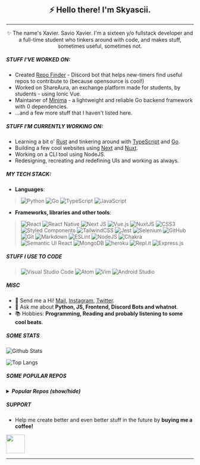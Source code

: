 <!-- markdownlint-disable no-inline-html MD041 MD026-->

<h2 align="center">
⚡ Hello there! I'm Skyascii.
</h2>

---
<p align="center">
✨ The name's Xavier. Savio Xavier. I'm a sixteen y/o fullstack developer and a full-time student who tinkers around with code, and makes stuff, sometimes useful, sometimes not.
</p>

##### STUFF I'VE WORKED ON:

- Created [Repo Finder](https://github.com/savioxavier/repo-finder-bot) - Discord bot that helps new-timers find useful repos to contribute to (because opensource is cool!)
- Worked on ShareAura, an exchange platform made for students, by students - using Ionic Vue.
- Maintainer of [Minima](https://github.com/gominima) - a lightweight and reliable Go backend framework with 0 dependencies.
- ...and a few more stuff that I haven't listed here.

##### STUFF I'M CURRENTLY WORKING ON:

- Learning a bit o' [Rust](https://www.rust-lang.org/) and tinkering around with [TypeScript](https://www.typescriptlang.org/) and [Go](https://go.dev/).
- Building a few cool websites using [Next](https://nextjs.org/) and [Nuxt](https://nuxtjs.org/).
- Working on a CLI tool using NodeJS.
- Redesigning, recreating and redefining UIs and working as always.

##### MY TECH STACK:

- **Languages**:

> ![Python](https://img.shields.io/badge/python-3670A0?style=for-the-badge&logo=python&logoColor=ffdd54)
> ![Go](https://img.shields.io/badge/go-%2300ADD8.svg?style=for-the-badge&logo=go&logoColor=white)
> ![TypeScript](https://img.shields.io/badge/typescript-%23007ACC.svg?style=for-the-badge&logo=typescript&logoColor=white)
> ![JavaScript](https://img.shields.io/badge/JavaScript-F7DF1E?style=for-the-badge&logo=javascript&logoColor=black)

- **Frameworks, libraries and other tools**:

> ![React](https://img.shields.io/badge/React-20232A?style=for-the-badge&logo=react&logoColor=61DAFB)
> ![React Native](https://img.shields.io/badge/react_native-%2320232a.svg?style=for-the-badge&logo=react&logoColor=%2361DAFB)
> ![Next JS](https://img.shields.io/badge/Next-black?style=for-the-badge&logo=next.js&logoColor=white)
> ![Vue.js](https://img.shields.io/badge/vuejs-%2335495e.svg?style=for-the-badge&logo=vuedotjs&logoColor=%234FC08D)
> ![NuxtJS](https://img.shields.io/badge/Nuxt-41B883?style=for-the-badge&logo=nuxt.js&logoColor=white)
> ![CSS3](https://img.shields.io/badge/css3-%231572B6.svg?style=for-the-badge&logo=css3&logoColor=white)
> ![Styled Components](https://img.shields.io/badge/styled--components-DB7093?style=for-the-badge&logo=styled-components&logoColor=white)
> ![TailwindCSS](https://img.shields.io/badge/tailwindcss-%2338B2AC.svg?style=for-the-badge&logo=tailwind-css&logoColor=white)
> ![Jest](https://img.shields.io/badge/-jest-%23C21325?style=for-the-badge&logo=jest&logoColor=white)
> ![Selenium](https://img.shields.io/badge/-selenium-%43B02A?style=for-the-badge&logo=selenium&logoColor=white)
> ![GitHub](https://img.shields.io/badge/github-%23121011.svg?style=for-the-badge&logo=github&logoColor=white)
> ![Git](https://img.shields.io/badge/git-%23F05033.svg?style=for-the-badge&logo=git&logoColor=white)
> ![Markdown](https://img.shields.io/badge/markdown-%23000000.svg?style=for-the-badge&logo=markdown&logoColor=white)
> ![ESLint](https://img.shields.io/badge/ESLint-4B3263?style=for-the-badge&logo=eslint&logoColor=white)
> ![NodeJS](https://img.shields.io/badge/Node.js-43853D?style=for-the-badge&logo=node.js&logoColor=white)
> ![Chakra](https://img.shields.io/badge/chakra-%234ED1C5.svg?style=for-the-badge&logo=chakraui&logoColor=white)
> ![Semantic UI React](https://img.shields.io/badge/Semantic%20UI%20React-%2335BDB2.svg?style=for-the-badge&logo=SemanticUIReact&logoColor=white)
> ![MongoDB](https://img.shields.io/badge/MongoDB-4EA94B?style=for-the-badge&logo=mongodb&logoColor=white)
> ![heroku](https://img.shields.io/badge/Heroku-430098?style=for-the-badge&logo=heroku&logoColor=white)
> ![Repl.it](https://img.shields.io/badge/Repl.it-%230D101E.svg?style=for-the-badge&logo=replit&logoColor=white)
> ![Express.js](https://img.shields.io/badge/express.js-%23404d59.svg?style=for-the-badge&logo=express&logoColor=%2361DAFB)

##### STUFF I USE TO CODE

> ![Visual Studio Code](https://img.shields.io/badge/Visual%20Studio%20Code-0078d7.svg?style=for-the-badge&logo=visual-studio-code&logoColor=white)
> ![Atom](https://img.shields.io/badge/Atom-%2366595C.svg?style=for-the-badge&logo=atom&logoColor=white)
> ![Vim](https://img.shields.io/badge/VIM-%2311AB00.svg?style=for-the-badge&logo=vim&logoColor=white)
> ![Android Studio](https://img.shields.io/badge/Android%20Studio-3DDC84.svg?style=for-the-badge&logo=android-studio&logoColor=white)

##### MISC

- 📧 Send me a Hi! [Mail](mailto:savioxavier112@gmail.com), [Instagram](https://instagram.com/saviounderscore), [Twitter](https://twitter.com/saviounderscore).
- 💬 Ask me about **Python, JS, Frontend, Discord Bots and whatnot**.
- 📚 Hobbies: **Programming, Reading and probably listening to some cool beats**.

##### SOME STATS

![Github Stats](https://github-readme-stats.vercel.app/api?username=savioxavier&show_icons=true&theme=vue-dark&count_private=true&hide_border=true&border_radius=10)

![Top Langs](https://github-readme-stats.vercel.app/api/top-langs/?username=savioxavier&layout=compact&theme=vue-dark&count_private=true&hide_border=true&border_radius=10)

##### SOME POPULAR REPOS


<details>

<summary><strong><em>Popular Repos (show/hide)</em></strong></summary>

[![Repo Card](https://github-readme-stats.vercel.app/api/pin/?username=savioxavier&repo=repo-finder-bot&theme=vue-dark&hide_border=true&border_radius=10)](https://github.com/savioxavier/repo-finder-bot)

[![Repo Card](https://github-readme-stats.vercel.app/api/pin/?username=savioxavier&repo=termlink&theme=vue-dark&hide_border=true&border_radius=10)](https://github.com/savioxavier/termlink)

[![Repo Card](https://github-readme-stats.vercel.app/api/pin/?username=savioxavier&repo=discord-neofetch&theme=vue-dark&hide_border=true&border_radius=10)](https://github.com/savioxavier/discord-neofetch)

[![Repo Card](https://github-readme-stats.vercel.app/api/pin/?username=savioxavier&repo=leetspeak&theme=vue-dark&hide_border=true&border_radius=10)](https://github.com/savioxavier/leetspeak)

</details> 
 
##### SUPPORT

- Help me create better and even better stuff in the future by **buying me a coffee!**

<a href="https://www.buymeacoffee.com/savioxavier">
<img src="https://cdn.buymeacoffee.com/buttons/v2/default-blue.png" height="50px">
</a>

---
